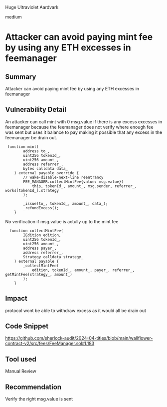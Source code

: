Huge Ultraviolet Aardvark

medium

# Attacker can avoid paying mint fee by using any ETH excesses in feemanager

## Summary
Attacker can avoid paying mint fee by using any ETH excesses in feemanager 

## Vulnerability Detail
An attacker can call mint with 0 msg.value if there is any excess excesses in feemanager  because the feemanager does not verify where enough fee was sent but uses it balance to pay making it possible that any excess in the feemanager be drain out.
```solidity
 function mint(
        address to_,
        uint256 tokenId_,
        uint256 amount_,
        address referrer_,
        bytes calldata data_
    ) external payable override {
        // wake-disable-next-line reentrancy
        FEE_MANAGER.collectMintFee{value: msg.value}(
            this, tokenId_, amount_, msg.sender, referrer_, works[tokenId_].strategy
        );

        _issue(to_, tokenId_, amount_, data_);
        _refundExcess();
    }
```
No verification if msg.value is actully up to the mint fee 
```solidity
  function collectMintFee(
        IEdition edition,
        uint256 tokenId_,
        uint256 amount_,
        address payer_,
        address referrer_,
        Strategy calldata strategy_
    ) external payable {
        _collectMintFee(
            edition, tokenId_, amount_, payer_, referrer_, getMintFee(strategy_, amount_)
        );
    }
```

## Impact
protocol wont be able to withdraw excess as it would all be drain out

## Code Snippet
https://github.com/sherlock-audit/2024-04-titles/blob/main/wallflower-contract-v2/src/fees/FeeManager.sol#L183

## Tool used

Manual Review

## Recommendation
Verify the right msg.value is sent 